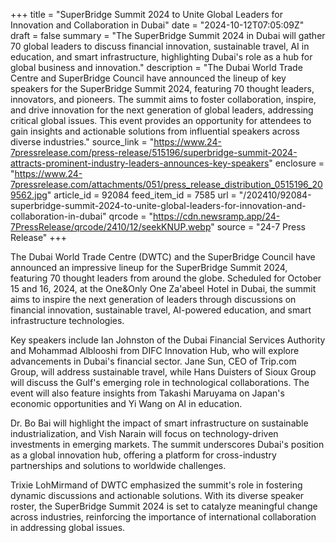 +++
title = "SuperBridge Summit 2024 to Unite Global Leaders for Innovation and Collaboration in Dubai"
date = "2024-10-12T07:05:09Z"
draft = false
summary = "The SuperBridge Summit 2024 in Dubai will gather 70 global leaders to discuss financial innovation, sustainable travel, AI in education, and smart infrastructure, highlighting Dubai's role as a hub for global business and innovation."
description = "The Dubai World Trade Centre and SuperBridge Council have announced the lineup of key speakers for the SuperBridge Summit 2024, featuring 70 thought leaders, innovators, and pioneers. The summit aims to foster collaboration, inspire, and drive innovation for the next generation of global leaders, addressing critical global issues. This event provides an opportunity for attendees to gain insights and actionable solutions from influential speakers across diverse industries."
source_link = "https://www.24-7pressrelease.com/press-release/515196/superbridge-summit-2024-attracts-prominent-industry-leaders-announces-key-speakers"
enclosure = "https://www.24-7pressrelease.com/attachments/051/press_release_distribution_0515196_209562.jpg"
article_id = 92084
feed_item_id = 7585
url = "/202410/92084-superbridge-summit-2024-to-unite-global-leaders-for-innovation-and-collaboration-in-dubai"
qrcode = "https://cdn.newsramp.app/24-7PressRelease/qrcode/2410/12/seekKNUP.webp"
source = "24-7 Press Release"
+++

<p>The Dubai World Trade Centre (DWTC) and the SuperBridge Council have announced an impressive lineup for the SuperBridge Summit 2024, featuring 70 thought leaders from around the globe. Scheduled for October 15 and 16, 2024, at the One&Only One Za'abeel Hotel in Dubai, the summit aims to inspire the next generation of leaders through discussions on financial innovation, sustainable travel, AI-powered education, and smart infrastructure technologies.</p><p>Key speakers include Ian Johnston of the Dubai Financial Services Authority and Mohammad Alblooshi from DIFC Innovation Hub, who will explore advancements in Dubai's financial sector. Jane Sun, CEO of Trip.com Group, will address sustainable travel, while Hans Duisters of Sioux Group will discuss the Gulf's emerging role in technological collaborations. The event will also feature insights from Takashi Maruyama on Japan's economic opportunities and Yi Wang on AI in education.</p><p>Dr. Bo Bai will highlight the impact of smart infrastructure on sustainable industrialization, and Vish Narain will focus on technology-driven investments in emerging markets. The summit underscores Dubai's position as a global innovation hub, offering a platform for cross-industry partnerships and solutions to worldwide challenges.</p><p>Trixie LohMirmand of DWTC emphasized the summit's role in fostering dynamic discussions and actionable solutions. With its diverse speaker roster, the SuperBridge Summit 2024 is set to catalyze meaningful change across industries, reinforcing the importance of international collaboration in addressing global issues.</p>